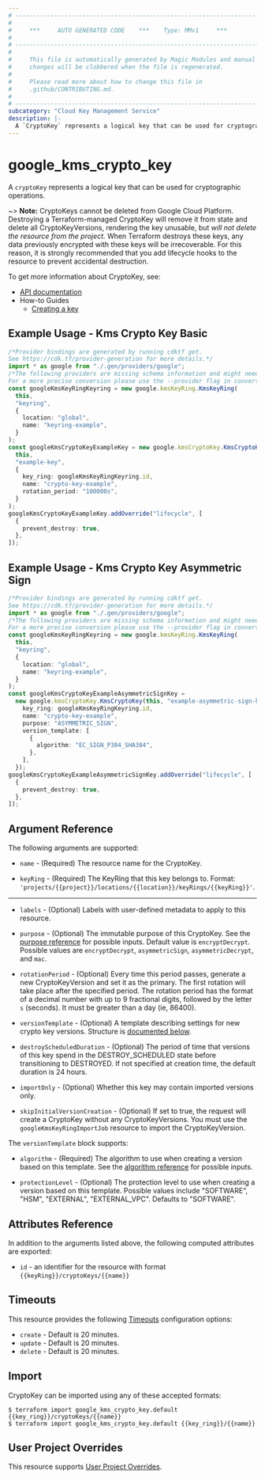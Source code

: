 ```yaml
---
# ----------------------------------------------------------------------------
#
#     ***     AUTO GENERATED CODE    ***    Type: MMv1     ***
#
# ----------------------------------------------------------------------------
#
#     This file is automatically generated by Magic Modules and manual
#     changes will be clobbered when the file is regenerated.
#
#     Please read more about how to change this file in
#     .github/CONTRIBUTING.md.
#
# ----------------------------------------------------------------------------
subcategory: "Cloud Key Management Service"
description: |-
  A `CryptoKey` represents a logical key that can be used for cryptographic operations.
---
```


# google\_kms\_crypto\_key

A `cryptoKey` represents a logical key that can be used for cryptographic operations.

\~> **Note:** CryptoKeys cannot be deleted from Google Cloud Platform.
Destroying a Terraform-managed CryptoKey will remove it from state
and delete all CryptoKeyVersions, rendering the key unusable, but *will
not delete the resource from the project.* When Terraform destroys these keys,
any data previously encrypted with these keys will be irrecoverable.
For this reason, it is strongly recommended that you add lifecycle hooks
to the resource to prevent accidental destruction.

To get more information about CryptoKey, see:

* [API documentation](https://cloud.google.com/kms/docs/reference/rest/v1/projects.locations.keyRings.cryptoKeys)
* How-to Guides
  * [Creating a key](https://cloud.google.com/kms/docs/creating-keys#create_a_key)

## Example Usage - Kms Crypto Key Basic

```typescript
/*Provider bindings are generated by running cdktf get.
See https://cdk.tf/provider-generation for more details.*/
import * as google from "./.gen/providers/google";
/*The following providers are missing schema information and might need manual adjustments to synthesize correctly: google.
For a more precise conversion please use the --provider flag in convert.*/
const googleKmsKeyRingKeyring = new google.kmsKeyRing.KmsKeyRing(
  this,
  "keyring",
  {
    location: "global",
    name: "keyring-example",
  }
);
const googleKmsCryptoKeyExampleKey = new google.kmsCryptoKey.KmsCryptoKey(
  this,
  "example-key",
  {
    key_ring: googleKmsKeyRingKeyring.id,
    name: "crypto-key-example",
    rotation_period: "100000s",
  }
);
googleKmsCryptoKeyExampleKey.addOverride("lifecycle", [
  {
    prevent_destroy: true,
  },
]);

```

## Example Usage - Kms Crypto Key Asymmetric Sign

```typescript
/*Provider bindings are generated by running cdktf get.
See https://cdk.tf/provider-generation for more details.*/
import * as google from "./.gen/providers/google";
/*The following providers are missing schema information and might need manual adjustments to synthesize correctly: google.
For a more precise conversion please use the --provider flag in convert.*/
const googleKmsKeyRingKeyring = new google.kmsKeyRing.KmsKeyRing(
  this,
  "keyring",
  {
    location: "global",
    name: "keyring-example",
  }
);
const googleKmsCryptoKeyExampleAsymmetricSignKey =
  new google.kmsCryptoKey.KmsCryptoKey(this, "example-asymmetric-sign-key", {
    key_ring: googleKmsKeyRingKeyring.id,
    name: "crypto-key-example",
    purpose: "ASYMMETRIC_SIGN",
    version_template: [
      {
        algorithm: "EC_SIGN_P384_SHA384",
      },
    ],
  });
googleKmsCryptoKeyExampleAsymmetricSignKey.addOverride("lifecycle", [
  {
    prevent_destroy: true,
  },
]);

```

## Argument Reference

The following arguments are supported:

*   `name` -
    (Required)
    The resource name for the CryptoKey.

*   `keyRing` -
    (Required)
    The KeyRing that this key belongs to.
    Format: `'projects/{{project}}/locations/{{location}}/keyRings/{{keyRing}}'`.

***

*   `labels` -
    (Optional)
    Labels with user-defined metadata to apply to this resource.

*   `purpose` -
    (Optional)
    The immutable purpose of this CryptoKey. See the
    [purpose reference](https://cloud.google.com/kms/docs/reference/rest/v1/projects.locations.keyRings.cryptoKeys#CryptoKeyPurpose)
    for possible inputs.
    Default value is `encryptDecrypt`.
    Possible values are `encryptDecrypt`, `asymmetricSign`, `asymmetricDecrypt`, and `mac`.

*   `rotationPeriod` -
    (Optional)
    Every time this period passes, generate a new CryptoKeyVersion and set it as the primary.
    The first rotation will take place after the specified period. The rotation period has
    the format of a decimal number with up to 9 fractional digits, followed by the
    letter `s` (seconds). It must be greater than a day (ie, 86400).

*   `versionTemplate` -
    (Optional)
    A template describing settings for new crypto key versions.
    Structure is [documented below](#nested_version_template).

*   `destroyScheduledDuration` -
    (Optional)
    The period of time that versions of this key spend in the DESTROY\_SCHEDULED state before transitioning to DESTROYED.
    If not specified at creation time, the default duration is 24 hours.

*   `importOnly` -
    (Optional)
    Whether this key may contain imported versions only.

*   `skipInitialVersionCreation` -
    (Optional)
    If set to true, the request will create a CryptoKey without any CryptoKeyVersions.
    You must use the `googleKmsKeyRingImportJob` resource to import the CryptoKeyVersion.

<a name="nested_version_template"></a>The `versionTemplate` block supports:

*   `algorithm` -
    (Required)
    The algorithm to use when creating a version based on this template.
    See the [algorithm reference](https://cloud.google.com/kms/docs/reference/rest/v1/CryptoKeyVersionAlgorithm) for possible inputs.

*   `protectionLevel` -
    (Optional)
    The protection level to use when creating a version based on this template. Possible values include "SOFTWARE", "HSM", "EXTERNAL", "EXTERNAL\_VPC". Defaults to "SOFTWARE".

## Attributes Reference

In addition to the arguments listed above, the following computed attributes are exported:

* `id` - an identifier for the resource with format `{{keyRing}}/cryptoKeys/{{name}}`

## Timeouts

This resource provides the following
[Timeouts](https://developer.hashicorp.com/terraform/plugin/sdkv2/resources/retries-and-customizable-timeouts) configuration options:

* `create` - Default is 20 minutes.
* `update` - Default is 20 minutes.
* `delete` - Default is 20 minutes.

## Import

CryptoKey can be imported using any of these accepted formats:

```console
$ terraform import google_kms_crypto_key.default {{key_ring}}/cryptoKeys/{{name}}
$ terraform import google_kms_crypto_key.default {{key_ring}}/{{name}}
```

## User Project Overrides

This resource supports [User Project Overrides](https://registry.terraform.io/providers/hashicorp/google/latest/docs/guides/provider_reference#user_project_override).
